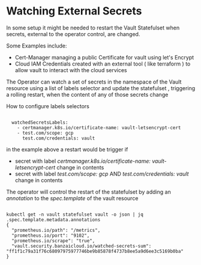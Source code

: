 # Watching External Secrets 

In some setup it might be needed to restart the Vault Statefulset when secrets, external to the operator control, are changed. 

Some Examples include:

* Cert-Manager managing a public Certificate for vault using let's Encrypt 
* Cloud IAM Credentials created with an external tool ( like terraform ) to allow vault to interact with the cloud services

The Operator can watch a set of secrets in the namespace of the Vault resource using a list of labels selector and update the statefulset , triggering a rolling restart, when the content of any of those secrets change

How to configure labels selectors
```

  watchedSecretsLabels:
    - certmanager.k8s.io/certificate-name: vault-letsencrypt-cert
    - test.com/scope: gcp
      test.com/credentials: vault

```

in the example above a restart would be trigger if 
* secret with label _certmanager.k8s.io/certificate-name: vault-letsencrypt-cert_ change in contents
* secret with label _test.com/scope: gcp_ AND _test.com/credentials: vault_ change in contents

The operator will control the restart of the statefulset by adding an _annotation_ to the _spec.template_ of the vault resource
```

kubectl get -n vault statefulset vault -o json | jq .spec.template.metadata.annotations
{
  "prometheus.io/path": "/metrics",
  "prometheus.io/port": "9102",
  "prometheus.io/scrape": "true",
  "vault.security.banzaicloud.io/watched-secrets-sum": "ff1f1c79a31f76c68097975977746be9b85878f4737b8ee5a9d6ee3c5169b0ba"
}

```
